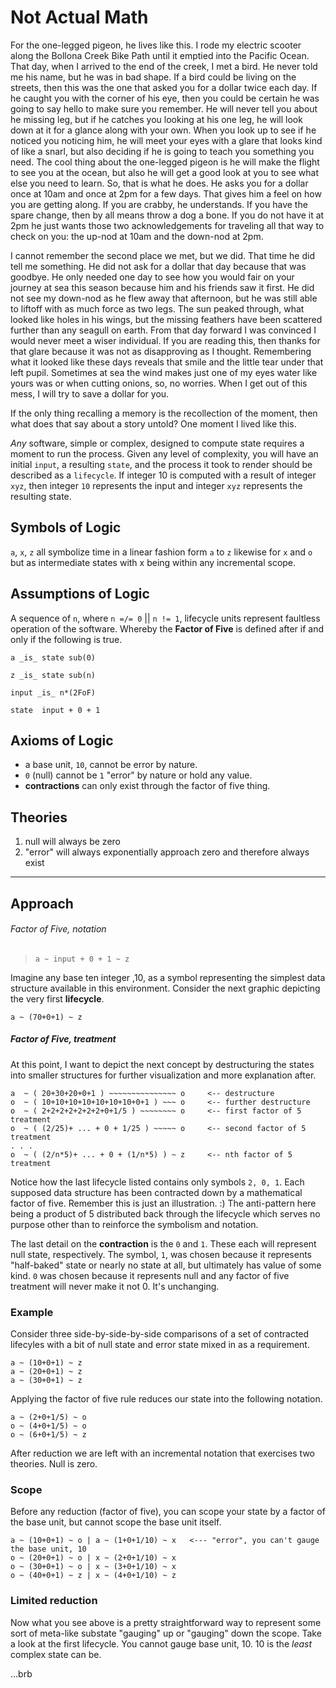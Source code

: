 # Not Actual Math

For the one-legged pigeon, he lives like this. I rode my electric scooter along the Bollona Creek Bike Path until it emptied into the Pacific Ocean. That day, when I arrived to the end of the creek, I met a bird. He never told me his name, but he was in bad shape. If a bird could be living on the streets, then this was the one that asked you for a dollar twice each day. If he caught you with the corner of his eye, then you could be certain he was going to say hello to make sure you remember. He will never tell you about he missing leg, but if he catches you looking at his one leg, he will look down at it for a glance along with your own. When you look up to see if he noticed you noticing him, he will meet your eyes with a glare that looks kind of like a snarl, but also deciding if he is going to teach you something you need. The cool thing about the one-legged pigeon is he will make the flight to see you at the ocean, but also he will get a good look at you to see what else you need to learn. So, that is what he does. He asks you for a dollar once at 10am and once at 2pm for a few days. That gives him a feel on how you are getting along. If you are crabby, he understands. If you have the spare change, then by all means throw a dog a bone. If you do not have it at 2pm he just wants those two acknowledgements for traveling all that way to check on you: the up-nod at 10am and the down-nod at 2pm.

I cannot remember the second place we met, but we did. That time he did tell me something. He did not ask for a dollar that day because that was goodbye. He only needed one day to see how you would fair on your journey at sea this season because him and his friends saw it first. He did not see my down-nod as he flew away that afternoon, but he was still able to liftoff with as much force as two legs. The sun peaked through, what looked like holes in his wings, but the missing feathers have been scattered further than any seagull on earth. From that day forward I was convinced I would never meet a wiser individual. If you are reading this, then thanks for that glare because it was not as disapproving as I thought. Remembering what it looked like these days reveals that smile and the little tear under that left pupil. Sometimes at sea the wind makes just one of my eyes water like yours was or when cutting onions, so, no worries. When I get out of this mess, I will try to save a dollar for you.

If the only thing recalling a memory is the recollection of the moment, then what does that say about a story untold? One moment I lived like this.

_Any_ software, simple or complex, designed to compute state requires a moment to run the process. Given any level of complexity, you will have an initial `input`, a resulting `state`, and the process it took to render should be described as a `lifecycle`. If integer 10 is computed with a result of integer `xyz`, then integer `10` represents the input and integer `xyz` represents the resulting state.

## Symbols of Logic

`a`, `x`, `z` all symbolize time in a linear fashion form `a` to `z` likewise for `x` and `o` but as intermediate states with x being within any incremental scope.

## Assumptions of Logic

A sequence of `n`, where `n =/= 0` || `n != 1`, lifecycle units represent faultless operation of the software. Whereby the **Factor of Five** is defined after if and only if the following is true.

`a _is_ state sub(0)`

`z _is_ state sub(n)`

`input _is_ n*(2FoF)`

`state  input + 0 + 1`

## Axioms of Logic

* a base unit, `10`, cannot be error by nature.
* `0` (null) cannot be `1` "error" by nature or hold any value.
* **contractions** can only exist through the factor of five thing.

## Theories

1. null will always be zero
2. "error" will always exponentially approach zero and therefore always exist

---

## Approach

###### Factor of Five, notation
>`a ~ input + 0 + 1 ~ z`

Imagine any base ten integer ,10, as a symbol representing the simplest data structure available in this environment. Consider the next graphic depicting the very first **lifecycle**.

```
a ~ (70+0+1) ~ z
```

##### Factor of Five, treatment

At this point, I want to depict the next concept by destructuring the states into smaller structures for further visualization and more explanation after.

```
a  ~ ( 20+30+20+0+1 ) ~~~~~~~~~~~~~~~ o     <-- destructure
o  ~ ( 10+10+10+10+10+10+10+0+1 ) ~~~ o     <-- further destructure
o  ~ ( 2+2+2+2+2+2+2+0+1/5 ) ~~~~~~~~ o     <-- first factor of 5 treatment
o  ~ ( (2/25)+ ... + 0 + 1/25 ) ~~~~~ o     <-- second factor of 5 treatment
. . .
o  ~ ( (2/n*5)+ ... + 0 + (1/n*5) ) ~ z     <-- nth factor of 5 treatment
```

Notice how the last lifecycle listed contains only symbols `2, 0, 1`. Each supposed data structure has been contracted down by a mathematical factor of five. Remember this is just an illustration. :) The anti-pattern here being a product of 5 distributed back through the lifecycle which serves no purpose other than to reinforce the symbolism and notation.

The last detail on the **contraction** is the `0` and `1`. These each will represent null state, respectively. The symbol, `1`, was chosen because it represents "half-baked" state or nearly no state at all, but ultimately has value of some kind. `0` was chosen because it represents null and any factor of five treatment will never make it not 0. It's unchanging.

### Example

Consider three side-by-side-by-side comparisons of a set of contracted lifecyles with a bit of null state and error state mixed in as a requirement.

```
a ~ (10+0+1) ~ z
a ~ (20+0+1) ~ z
a ~ (30+0+1) ~ z
```

Applying the factor of five rule reduces our state into the following notation.

```
a ~ (2+0+1/5) ~ o
o ~ (4+0+1/5) ~ o
o ~ (6+0+1/5) ~ z
```

After reduction we are left with an incremental notation that exercises two theories. Null is zero.

### Scope

Before any reduction (factor of five), you can scope your state by a factor of the base unit, but cannot scope the base unit itself.

```
a ~ (10+0+1) ~ o | a ~ (1+0+1/10) ~ x   <--- "error", you can't gauge the base unit, 10
o ~ (20+0+1) ~ o | x ~ (2+0+1/10) ~ x
o ~ (30+0+1) ~ o | x ~ (3+0+1/10) ~ x
o ~ (40+0+1) ~ z | x ~ (4+0+1/10) ~ z
```

### Limited reduction

Now what you see above is a pretty straightforward way to represent some sort of meta-like substate "gauging" up or "gauging" down the scope. Take a look at the first lifecycle. You cannot gauge base unit, 10. 10 is the _least_ complex state can be.

...brb
